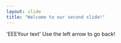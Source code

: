 ```yaml
---
layout: slide
title: "Welcome to our second slide!"
---
```

'EEEYour text'
Use the left arrow to go back!
